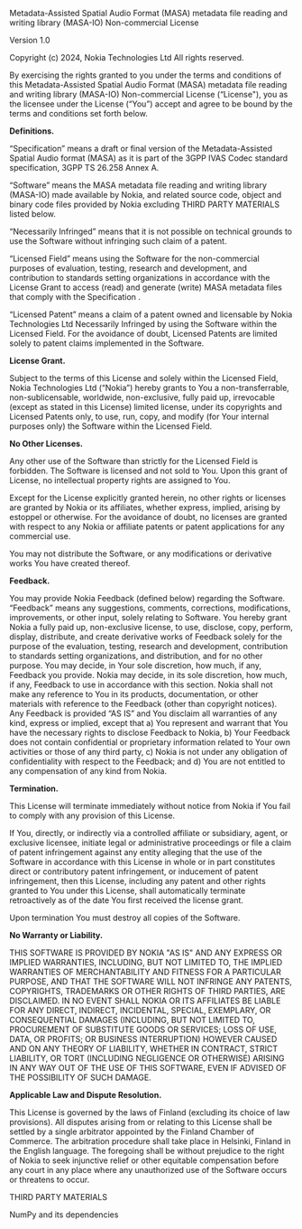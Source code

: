 Metadata-Assisted Spatial Audio Format (MASA) metadata file reading and writing library (MASA-IO) Non-commercial License

Version 1.0

Copyright (c) 2024, Nokia Technologies Ltd
All rights reserved.

By exercising the rights granted to you under the terms and conditions of this Metadata-Assisted Spatial Audio Format (MASA) metadata file reading and writing library (MASA-IO) Non-commercial License (“License"), you as the licensee under the License (“You”) accept and agree to be bound by the terms and conditions set forth below.

**Definitions.**


“Specification” means a draft or final version of the Metadata-Assisted Spatial Audio format (MASA) as it is part of the 3GPP IVAS Codec standard specification, 3GPP TS 26.258 Annex A.

“Software” means the MASA metadata file reading and writing library (MASA-IO) made available by Nokia, and related source code, object and binary code files provided by Nokia excluding THIRD PARTY MATERIALS listed below.

“Necessarily Infringed” means that it is not possible on technical grounds to use the Software without infringing such claim of a patent.

“Licensed Field” means using the Software for the non-commercial purposes of evaluation, testing, research and development, and contribution to standards setting organizations in accordance with the License Grant to access (read) and generate (write) MASA metadata files that comply with the Specification .

“Licensed Patent” means a claim of a patent owned and licensable by Nokia Technologies Ltd Necessarily Infringed by using the Software within the Licensed Field.  For the avoidance of doubt, Licensed Patents are limited solely to patent claims implemented in the Software.

**License Grant.**

Subject to the terms of this License and solely within the Licensed Field, Nokia Technologies Ltd (“Nokia”) hereby grants to You a non-transferrable, non-sublicensable, worldwide, non-exclusive, fully paid up, irrevocable (except as stated in this License) limited license, under its copyrights and Licensed Patents only, to use, run, copy, and modify (for Your internal purposes only) the Software within the Licensed Field. 

**No Other Licenses.**

Any other use of the Software than strictly for the Licensed Field is forbidden. The Software is licensed and not sold to You. Upon this grant of License, no intellectual property rights are assigned to You. 

Except for the License explicitly granted herein, no other rights or licenses are granted by Nokia or its affiliates, whether express, implied, arising by estoppel or otherwise.  For the avoidance of doubt, no licenses are granted with respect to any Nokia or affiliate patents or patent applications for any commercial use.  

You may not distribute the Software, or any modifications or derivative works You have created thereof.

**Feedback.**

You may provide Nokia Feedback (defined below) regarding the Software.  “Feedback” means any suggestions, comments, corrections, modifications, improvements, or other input, solely relating to Software. You hereby grant Nokia a fully paid up, non-exclusive license, to use, disclose, copy, perform, display, distribute, and create derivative works of Feedback solely for the purpose of the evaluation, testing, research and development, contribution to standards setting organizations, and distribution, and for no other purpose.  You may decide, in Your sole discretion, how much, if any, Feedback you provide. Nokia may decide, in its sole discretion, how much, if any, Feedback to use in accordance with this section.  Nokia shall not make any reference to You in its products, documentation, or other materials with reference to the Feedback (other than copyright notices). Any Feedback is provided “AS IS” and You disclaim all warranties of any kind, express or implied, except that a) You represent and warrant that You have the necessary rights to disclose Feedback to Nokia, b) Your Feedback does not contain confidential or proprietary information related to Your own activities or those of any third party, c) Nokia is not under any obligation of confidentiality with respect to the Feedback; and d) You are not entitled to any compensation of any kind from Nokia.  

**Termination.**

This License will terminate immediately without notice from Nokia if You fail to comply with any provision of this License. 

If You, directly, or indirectly via a controlled affiliate or subsidiary, agent, or exclusive licensee, initiate legal or administrative proceedings or file a claim of patent infringement against any entity alleging that the use of the Software in accordance with this License in whole or in part constitutes direct or contributory patent infringement, or inducement of patent infringement, then this License, including any patent and other rights granted to You under this License, shall automatically terminate retroactively as of the date You first received the license grant.

Upon termination You must destroy all copies of the Software. 

**No Warranty or Liability.**

THIS SOFTWARE IS PROVIDED BY NOKIA "AS IS" AND ANY EXPRESS OR IMPLIED WARRANTIES, INCLUDING, BUT NOT LIMITED TO, THE IMPLIED WARRANTIES OF MERCHANTABILITY AND FITNESS FOR A PARTICULAR PURPOSE, AND THAT THE SOFTWARE WILL NOT INFRINGE ANY PATENTS, COPYRIGHTS, TRADEMARKS OR OTHER RIGHTS OF THIRD PARTIES, ARE DISCLAIMED. IN NO EVENT SHALL NOKIA OR ITS AFFILIATES BE LIABLE FOR ANY DIRECT, INDIRECT, INCIDENTAL, SPECIAL, EXEMPLARY, OR CONSEQUENTIAL DAMAGES (INCLUDING, BUT NOT LIMITED TO, PROCUREMENT OF SUBSTITUTE GOODS OR SERVICES; LOSS OF USE, DATA, OR PROFITS; OR BUSINESS INTERRUPTION) HOWEVER CAUSED AND ON ANY THEORY OF LIABILITY, WHETHER IN CONTRACT, STRICT LIABILITY, OR TORT (INCLUDING NEGLIGENCE OR OTHERWISE) ARISING IN ANY WAY OUT OF THE USE OF THIS SOFTWARE, EVEN IF ADVISED OF THE POSSIBILITY OF SUCH DAMAGE.

**Applicable Law and Dispute Resolution.**

This License is governed by the laws of Finland (excluding its choice of law provisions). All disputes arising from or relating to this License shall be settled by a single arbitrator appointed by the Finland Chamber of Commerce. The arbitration procedure shall take place in Helsinki, Finland in the English language.
The foregoing shall be without prejudice to the right of Nokia to seek injunctive relief or other equitable compensation before any court in any place where any unauthorized use of the Software occurs or threatens to occur.
 
THIRD PARTY MATERIALS

NumPy and its dependencies

